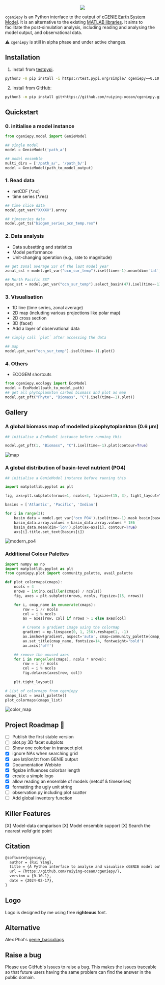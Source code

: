 <p align="center">
  <img src="logo.png"/>
</p>

`cgeniepy` is an Python interface to the output of [cGENIE Earth System Model](https://www.seao2.info/mymuffin.html). It is an alternative to the existing [MATLAB libraries](https://github.com/derpycode/muffinplot). It aims to facilitate the post-simulation analysis, including reading and analysing the model output, and observational data.

⚠ `cgeniepy` is still in alpha phase and under active changes.

## Installation

1. Install from [testpypi](https://test.pypi.org/project/cgeniepy/).

```bash
python3 -m pip install -i https://test.pypi.org/simple/ cgeniepy==0.10.1
```

2. Install from GitHub:

```bash
python3 -m pip install git+https://github.com/ruiying-ocean/cgeniepy.git@master
```

## Quickstart
### 0. initialise a model instance
```python
from cgeniepy.model import GenieModel

## single model
model = GenieModel('path_a')

## model ensemble
multi_dirs = ['/path_a/', '/path_b/']
model = GenieModel(path_to_model_output)
```


### 1. Read data
+ netCDF (*.nc)
+ time series (*.res)

```python
## time slice data
model.get_var("XXXXX").array

## timeseries data
model.get_ts("biogem_series_ocn_temp.res")
```

### 2. Data analysis
+ Data subsetting and statistics
+ Model performance
+ Unit-changing operation (e.g., rate to magnitude)

```python
## get zonal average SST of the last model year
zonal_sst = model.get_var("ocn_sur_temp").isel(time=-1).mean(dim='lat')

## North Pacific SST
npac_sst = model.get_var("ocn_sur_temp").select_basin(47).isel(time=-1)
```

### 3. Visualisation
+ 1D line (time series, zonal average)
+ 2D map (including various projections like polar map)
+ 2D cross section
+ 3D (facet)
+ Add a layer of observational data

```python
## simply call `plot` after accessing the data

## map
model.get_var("ocn_sur_temp").isel(time=-1).plot()
```

### 4. Others
+ ECOGEM shortcuts

```python
from cgeniepy.ecology import EcoModel
model = EcoModel(path_to_model_path)
## get all phytoplankton carbon biomass and plot as map
model.get_pft("Phyto", "Biomass", "C").isel(time=-1).plot()
```

## Gallery

### A global biomass map of modelled picophytoplankton (0.6 μm) 

```python
## initialise a EcoModel instance before running this

model.get_pft(1, "Biomass", "C").isel(time=-1).plot(contour=True)
```


![map](example_map.png)

### A global distribution of basin-level nutrient (PO4) 

```python
## initialise a GenieModel instance before running this

import matplotlib.pyplot as plt

fig, axs=plt.subplots(nrows=1, ncols=3, figsize=(15, 3), tight_layout=True)        

basins = ['Atlantic', 'Pacific', 'Indian']

for i in range(3):
	basin_data = model.get_var('ocn_PO4').isel(time=-1).mask_basin(base='worjh2',basin=basins[i], subbasin='')
	basin_data.array.values = basin_data.array.values * 1E6
	basin_data.mean(dim='lon').plot(ax=axs[i], contour=True)
	axs[i].title.set_text(basins[i])
```

![modern_po4](example_transection.png)


### Additional Colour Palettes

```python
import numpy as np
import matplotlib.pyplot as plt
from cgeniepy.plot import community_palette, avail_palette

def plot_colormaps(cmaps):
    ncols = 4
    nrows = int(np.ceil(len(cmaps) / ncols))
    fig, axes = plt.subplots(nrows, ncols, figsize=(15, nrows))

    for i, cmap_name in enumerate(cmaps):
        row = i // ncols
        col = i % ncols
        ax = axes[row, col] if nrows > 1 else axes[col]

        # Create a gradient image using the colormap
        gradient = np.linspace(0, 1, 256).reshape(1, -1)
        ax.imshow(gradient, aspect='auto', cmap=community_palette(cmap_name))
        ax.set_title(cmap_name, fontsize=14, fontweight='bold')
        ax.axis('off')

    ## remove the unused axes
    for i in range(len(cmaps), ncols * nrows):
        row = i // ncols
        col = i % ncols
        fig.delaxes(axes[row, col])
        
    plt.tight_layout()

# List of colormaps from cgeniepy
cmaps_list = avail_palette()
plot_colormaps(cmaps_list)
```

![color_map](community_palette.png)


## Project Roadmap 🚩

- [ ] Publish the first stable version
- [ ] plot.py 3D facet subplots
- [ ] Show one colorbar in transect plot
- [X] ignore NAs when searching grid 
- [X] use lat/lon/zt from GENIE output
- [X] Documentation Webiste
- [X] figsize influences colorbar length
- [x] create a simple logo
- [X] allow reading an ensemble of models (netcdf & timeseries)
- [X] formatting the ugly unit string
- [ ] observation.py including plot scatter
- [ ] Add global inventory function

## Killer Features
[X] Model-data comparison
[X] Model ensemble support
[X] Search the nearest *valid* grid point

## Citation

```latex
@software{cgeniepy,
  author = {Rui Ying},
  title = {A Python interface to analyse and visualise cGENIE model output},
  url = {https://github.com/ruiying-ocean/cgeniepy/},
  version = {0.10.1},
  date = {2024-02-17},
}
```

## Logo

Logo is designed by me using free **righteous** font.

## Alternative
Alex Phol's [genie_basicdiags](https://github.com/alexpohl/genie_basicdiags/)

## Raise a bug

Please use GitHub's Issues to raise a bug. This makes the issues traceable so that future users having the same problem can find the answer in the public domain.
